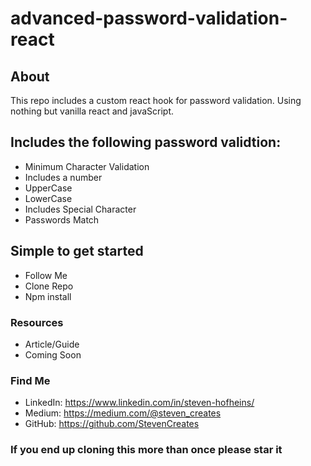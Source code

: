 # advanced-password-validation-react

## About

This repo includes a custom react hook for password validation. Using nothing but vanilla react and javaScript.

## Includes the following password validtion:

- Minimum Character Validation
- Includes a number
- UpperCase
- LowerCase
- Includes Special Character
- Passwords Match

## Simple to get started

- Follow Me
- Clone Repo
- Npm install

### Resources

- Article/Guide
- Coming Soon

### Find Me

- LinkedIn: https://www.linkedin.com/in/steven-hofheins/
- Medium: https://medium.com/@steven_creates
- GitHub: https://github.com/StevenCreates

### If you end up cloning this more than once please star it
